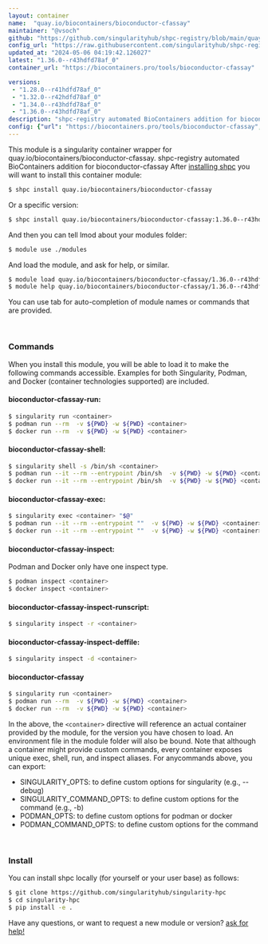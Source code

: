 ```yaml
---
layout: container
name:  "quay.io/biocontainers/bioconductor-cfassay"
maintainer: "@vsoch"
github: "https://github.com/singularityhub/shpc-registry/blob/main/quay.io/biocontainers/bioconductor-cfassay/container.yaml"
config_url: "https://raw.githubusercontent.com/singularityhub/shpc-registry/main/quay.io/biocontainers/bioconductor-cfassay/container.yaml"
updated_at: "2024-05-06 04:19:42.126027"
latest: "1.36.0--r43hdfd78af_0"
container_url: "https://biocontainers.pro/tools/bioconductor-cfassay"

versions:
 - "1.28.0--r41hdfd78af_0"
 - "1.32.0--r42hdfd78af_0"
 - "1.34.0--r43hdfd78af_0"
 - "1.36.0--r43hdfd78af_0"
description: "shpc-registry automated BioContainers addition for bioconductor-cfassay"
config: {"url": "https://biocontainers.pro/tools/bioconductor-cfassay", "maintainer": "@vsoch", "description": "shpc-registry automated BioContainers addition for bioconductor-cfassay", "latest": {"1.36.0--r43hdfd78af_0": "sha256:62f8d745c9d5966543ed3f33a03db1666e73ff05b3d90444f865dda76bc878f4"}, "tags": {"1.28.0--r41hdfd78af_0": "sha256:c84ddc44aff2fb32ee4e512e5a20a246525f0c489bdf46a4143a975bd7b867fc", "1.32.0--r42hdfd78af_0": "sha256:fd66d3f8319935aeab98082dfb54ae8e1ee203c85e2afc4f454d4c8ff7eef142", "1.34.0--r43hdfd78af_0": "sha256:da23ba0dce35880643478bf97505eb823f4d3180848a13fb4f43ebc08cb5de4e", "1.36.0--r43hdfd78af_0": "sha256:62f8d745c9d5966543ed3f33a03db1666e73ff05b3d90444f865dda76bc878f4"}, "docker": "quay.io/biocontainers/bioconductor-cfassay"}
---
```


This module is a singularity container wrapper for quay.io/biocontainers/bioconductor-cfassay.
shpc-registry automated BioContainers addition for bioconductor-cfassay
After [installing shpc](#install) you will want to install this container module:


```bash
$ shpc install quay.io/biocontainers/bioconductor-cfassay
```

Or a specific version:

```bash
$ shpc install quay.io/biocontainers/bioconductor-cfassay:1.36.0--r43hdfd78af_0
```

And then you can tell lmod about your modules folder:

```bash
$ module use ./modules
```

And load the module, and ask for help, or similar.

```bash
$ module load quay.io/biocontainers/bioconductor-cfassay/1.36.0--r43hdfd78af_0
$ module help quay.io/biocontainers/bioconductor-cfassay/1.36.0--r43hdfd78af_0
```

You can use tab for auto-completion of module names or commands that are provided.

<br>

### Commands

When you install this module, you will be able to load it to make the following commands accessible.
Examples for both Singularity, Podman, and Docker (container technologies supported) are included.

#### bioconductor-cfassay-run:

```bash
$ singularity run <container>
$ podman run --rm  -v ${PWD} -w ${PWD} <container>
$ docker run --rm  -v ${PWD} -w ${PWD} <container>
```

#### bioconductor-cfassay-shell:

```bash
$ singularity shell -s /bin/sh <container>
$ podman run --it --rm --entrypoint /bin/sh  -v ${PWD} -w ${PWD} <container>
$ docker run --it --rm --entrypoint /bin/sh  -v ${PWD} -w ${PWD} <container>
```

#### bioconductor-cfassay-exec:

```bash
$ singularity exec <container> "$@"
$ podman run --it --rm --entrypoint ""  -v ${PWD} -w ${PWD} <container> "$@"
$ docker run --it --rm --entrypoint ""  -v ${PWD} -w ${PWD} <container> "$@"
```

#### bioconductor-cfassay-inspect:

Podman and Docker only have one inspect type.

```bash
$ podman inspect <container>
$ docker inspect <container>
```

#### bioconductor-cfassay-inspect-runscript:

```bash
$ singularity inspect -r <container>
```

#### bioconductor-cfassay-inspect-deffile:

```bash
$ singularity inspect -d <container>
```



#### bioconductor-cfassay

```bash
$ singularity run <container>
$ podman run --rm  -v ${PWD} -w ${PWD} <container>
$ docker run --rm  -v ${PWD} -w ${PWD} <container>
```


In the above, the `<container>` directive will reference an actual container provided
by the module, for the version you have chosen to load. An environment file in the
module folder will also be bound. Note that although a container
might provide custom commands, every container exposes unique exec, shell, run, and
inspect aliases. For anycommands above, you can export:

 - SINGULARITY_OPTS: to define custom options for singularity (e.g., --debug)
 - SINGULARITY_COMMAND_OPTS: to define custom options for the command (e.g., -b)
 - PODMAN_OPTS: to define custom options for podman or docker
 - PODMAN_COMMAND_OPTS: to define custom options for the command

<br>

### Install

You can install shpc locally (for yourself or your user base) as follows:

```bash
$ git clone https://github.com/singularityhub/singularity-hpc
$ cd singularity-hpc
$ pip install -e .
```

Have any questions, or want to request a new module or version? [ask for help!](https://github.com/singularityhub/singularity-hpc/issues)